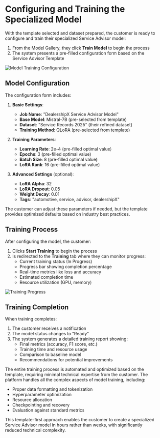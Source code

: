 # Configuring and Training the Specialized Model

With the template selected and dataset prepared, the customer is ready to configure and train their specialized Service Advisor model:

1. From the Model Gallery, they click **Train Model** to begin the process
2. The system presents a pre-filled configuration form based on the Service Advisor Template

![Model Training Configuration](https://i.ibb.co/0jCRGzS/model-training-mockup.jpg)

## Model Configuration

The configuration form includes:

1. **Basic Settings**:
   - **Job Name**: "DealershipX Service Advisor Model"
   - **Base Model**: Mistral-7B (pre-selected from template)
   - **Dataset**: "Service Records 2025" (their refined dataset)
   - **Training Method**: QLoRA (pre-selected from template)

2. **Training Parameters**:
   - **Learning Rate**: 2e-4 (pre-filled optimal value)
   - **Epochs**: 3 (pre-filled optimal value)
   - **Batch Size**: 8 (pre-filled optimal value)
   - **LoRA Rank**: 16 (pre-filled optimal value)

3. **Advanced Settings** (optional):
   - **LoRA Alpha**: 32
   - **LoRA Dropout**: 0.05
   - **Weight Decay**: 0.01
   - **Tags**: "automotive, service, advisor, dealershipX"

The customer can adjust these parameters if needed, but the template provides optimized defaults based on industry best practices.

## Training Process

After configuring the model, the customer:

1. Clicks **Start Training** to begin the process
2. Is redirected to the **Training** tab where they can monitor progress:
   - Current training status (In Progress)
   - Progress bar showing completion percentage
   - Real-time metrics like loss and accuracy
   - Estimated completion time
   - Resource utilization (GPU, memory)

![Training Progress](https://i.ibb.co/JnNQbWh/training-progress-mockup.jpg)

## Training Completion

When training completes:

1. The customer receives a notification
2. The model status changes to "Ready"
3. The system generates a detailed training report showing:
   - Final metrics (accuracy, F1 score, etc.)
   - Training time and resource usage
   - Comparison to baseline model
   - Recommendations for potential improvements

The entire training process is automated and optimized based on the template, requiring minimal technical expertise from the customer. The platform handles all the complex aspects of model training, including:

- Proper data formatting and tokenization
- Hyperparameter optimization
- Resource allocation
- Checkpointing and recovery
- Evaluation against standard metrics

This template-first approach enables the customer to create a specialized Service Advisor model in hours rather than weeks, with significantly reduced technical complexity.